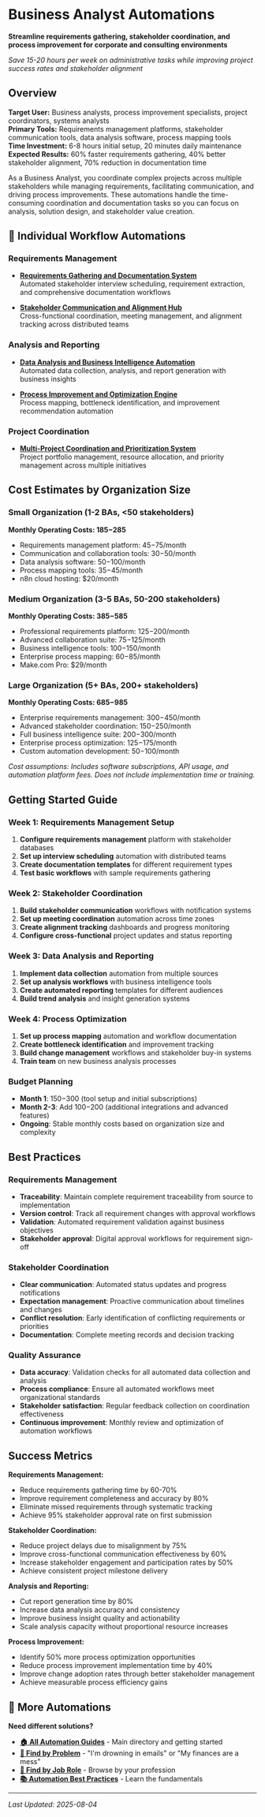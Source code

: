 # Business Analyst Automations

**Streamline requirements gathering, stakeholder coordination, and process improvement for corporate and consulting environments**

*Save 15-20 hours per week on administrative tasks while improving project success rates and stakeholder alignment*

## Overview

**Target User:** Business analysts, process improvement specialists, project coordinators, systems analysts  
**Primary Tools:** Requirements management platforms, stakeholder communication tools, data analysis software, process mapping tools  
**Time Investment:** 6-8 hours initial setup, 20 minutes daily maintenance  
**Expected Results:** 60% faster requirements gathering, 40% better stakeholder alignment, 70% reduction in documentation time

As a Business Analyst, you coordinate complex projects across multiple stakeholders while managing requirements, facilitating communication, and driving process improvements. These automations handle the time-consuming coordination and documentation tasks so you can focus on analysis, solution design, and stakeholder value creation.

## 🔧 Individual Workflow Automations

### Requirements Management
- **[Requirements Gathering and Documentation System](Requirements%20Gathering%20and%20Documentation%20System.md)**  
  Automated stakeholder interview scheduling, requirement extraction, and comprehensive documentation workflows

- **[Stakeholder Communication and Alignment Hub](Stakeholder%20Communication%20and%20Alignment%20Hub.md)**  
  Cross-functional coordination, meeting management, and alignment tracking across distributed teams

### Analysis and Reporting
- **[Data Analysis and Business Intelligence Automation](Data%20Analysis%20and%20Business%20Intelligence%20Automation.md)**  
  Automated data collection, analysis, and report generation with business insights

- **[Process Improvement and Optimization Engine](Process%20Improvement%20and%20Optimization%20Engine.md)**  
  Process mapping, bottleneck identification, and improvement recommendation automation

### Project Coordination
- **[Multi-Project Coordination and Prioritization System](Multi-Project%20Coordination%20and%20Prioritization%20System.md)**  
  Project portfolio management, resource allocation, and priority management across multiple initiatives

## Cost Estimates by Organization Size

### Small Organization (1-2 BAs, <50 stakeholders)
**Monthly Operating Costs: $185-$285**
- Requirements management platform: $45-$75/month
- Communication and collaboration tools: $30-$50/month  
- Data analysis software: $50-$100/month
- Process mapping tools: $35-$45/month
- n8n cloud hosting: $20/month

### Medium Organization (3-5 BAs, 50-200 stakeholders)  
**Monthly Operating Costs: $385-$585**
- Professional requirements platform: $125-$200/month
- Advanced collaboration suite: $75-$125/month
- Business intelligence tools: $100-$150/month
- Enterprise process mapping: $60-$85/month
- Make.com Pro: $29/month

### Large Organization (5+ BAs, 200+ stakeholders)
**Monthly Operating Costs: $685-$985**
- Enterprise requirements management: $300-$450/month
- Advanced stakeholder coordination: $150-$250/month
- Full business intelligence suite: $200-$300/month
- Enterprise process optimization: $125-$175/month
- Custom automation development: $50-$100/month

*Cost assumptions: Includes software subscriptions, API usage, and automation platform fees. Does not include implementation time or training.*

## Getting Started Guide

### Week 1: Requirements Management Setup
1. **Configure requirements management** platform with stakeholder databases
2. **Set up interview scheduling** automation with distributed teams
3. **Create documentation templates** for different requirement types
4. **Test basic workflows** with sample requirements gathering

### Week 2: Stakeholder Coordination
1. **Build stakeholder communication** workflows with notification systems
2. **Set up meeting coordination** automation across time zones
3. **Create alignment tracking** dashboards and progress monitoring
4. **Configure cross-functional** project updates and status reporting

### Week 3: Data Analysis and Reporting
1. **Implement data collection** automation from multiple sources
2. **Set up analysis workflows** with business intelligence tools
3. **Create automated reporting** templates for different audiences
4. **Build trend analysis** and insight generation systems

### Week 4: Process Optimization
1. **Set up process mapping** automation and workflow documentation
2. **Create bottleneck identification** and improvement tracking
3. **Build change management** workflows and stakeholder buy-in systems
4. **Train team** on new business analysis processes

### Budget Planning
- **Month 1**: $150-$300 (tool setup and initial subscriptions)
- **Month 2-3**: Add $100-$200 (additional integrations and advanced features)
- **Ongoing**: Stable monthly costs based on organization size and complexity

## Best Practices

### Requirements Management
- **Traceability**: Maintain complete requirement traceability from source to implementation
- **Version control**: Track all requirement changes with approval workflows
- **Validation**: Automated requirement validation against business objectives
- **Stakeholder approval**: Digital approval workflows for requirement sign-off

### Stakeholder Coordination
- **Clear communication**: Automated status updates and progress notifications
- **Expectation management**: Proactive communication about timelines and changes
- **Conflict resolution**: Early identification of conflicting requirements or priorities
- **Documentation**: Complete meeting records and decision tracking

### Quality Assurance
- **Data accuracy**: Validation checks for all automated data collection and analysis
- **Process compliance**: Ensure all automated workflows meet organizational standards
- **Stakeholder satisfaction**: Regular feedback collection on coordination effectiveness
- **Continuous improvement**: Monthly review and optimization of automation workflows

## Success Metrics

**Requirements Management:**
- Reduce requirements gathering time by 60-70%
- Improve requirement completeness and accuracy by 80%
- Eliminate missed requirements through systematic tracking
- Achieve 95% stakeholder approval rate on first submission

**Stakeholder Coordination:**
- Reduce project delays due to misalignment by 75%
- Improve cross-functional communication effectiveness by 60%
- Increase stakeholder engagement and participation rates by 50%
- Achieve consistent project milestone delivery

**Analysis and Reporting:**
- Cut report generation time by 80%
- Increase data analysis accuracy and consistency
- Improve business insight quality and actionability
- Scale analysis capacity without proportional resource increases

**Process Improvement:**
- Identify 50% more process optimization opportunities
- Reduce process improvement implementation time by 40%
- Improve change adoption rates through better stakeholder management
- Achieve measurable process efficiency gains

## 🔗 More Automations

**Need different solutions?**
- **[🏠 All Automation Guides](../../AI%20Automations%20Guide.md)** - Main directory and getting started
- **[🎯 Find by Problem](../../Automation%20Workflows%20by%20Problem.md)** - "I'm drowning in emails" or "My finances are a mess"  
- **[👔 Find by Job Role](../../Automation%20Workflows%20by%20Job%20Role.md)** - Browse by your profession
- **[📚 Automation Best Practices](../../Automation%20Best%20Practices.md)** - Learn the fundamentals

---
*Last Updated: 2025-08-04*